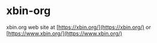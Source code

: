 # xbin-org
xbin.org web site at [https://xbin.org/](https://xbin.org/) or
[https://www.xbin.org/](https://www.xbin.org/)
